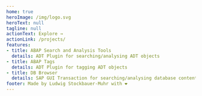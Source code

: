```yaml
---
home: true
heroImage: /img/logo.svg
heroText: null
tagline: null
actionText: Explore →
actionLink: /projects/
features:
- title: ABAP Search and Analysis Tools
  details: ADT Plugin for searching/analysing ADT objects
- title: ABAP Tags
  details: ADT Plugin for tagging ADT objects
- title: DB Browser
  details: SAP GUI Transaction for searching/analysing database content
footer: Made by Ludwig Stockbauer-Muhr with ❤️
---
```

